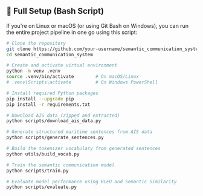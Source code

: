 ## 🔁 Full Setup (Bash Script)

If you're on Linux or macOS (or using Git Bash on Windows), you can run the entire project pipeline in one go using this script:

```bash
# Clone the repository
git clone https://github.com/your-username/semantic_communication_system.git
cd semantic_communication_system

# Create and activate virtual environment
python -m venv .venv
source .venv/bin/activate        # On macOS/Linux
# .venv\Scripts\activate         # On Windows PowerShell

# Install required Python packages
pip install --upgrade pip
pip install -r requirements.txt

# Download AIS data (zipped and extracted)
python scripts/download_ais_data.py

# Generate structured maritime sentences from AIS data
python scripts/generate_sentences.py

# Build the tokenizer vocabulary from generated sentences
python utils/build_vocab.py

# Train the semantic communication model
python scripts/train.py

# Evaluate model performance using BLEU and Semantic Similarity
python scripts/evaluate.py
